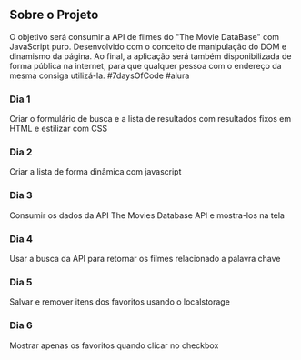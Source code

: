 ## Sobre o Projeto

O objetivo será consumir a API de filmes do "The Movie DataBase" com JavaScript puro. Desenvolvido com o conceito de manipulação do DOM e dinamismo da página. Ao final, a aplicação será também disponibilizada de forma pública na internet, para que qualquer pessoa com o endereço da mesma consiga utilizá-la.
#7daysOfCode #alura

### Dia 1

Criar o formulário de busca e a lista de resultados com resultados fixos em HTML e estilizar com CSS

### Dia 2

Criar a lista de forma dinâmica com javascript

### Dia 3

Consumir os dados da API The Movies Database API e mostra-los na tela

### Dia 4

Usar a busca da API para retornar os filmes relacionado a palavra chave

### Dia 5

Salvar e remover itens dos favoritos usando o localstorage

### Dia 6

Mostrar apenas os favoritos quando clicar no checkbox
